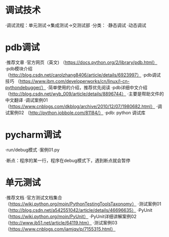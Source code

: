 # 调试技术
·调试流程：单元测试->集成测试->交测试部
·分类： 
    ·静态调试
    ·动态调试
# pdb调试
·推荐文章 
    ·官方网页（英文) （https://docs.python.org/2/library/pdb.html）
    ·pdb模块介绍 （http://blog.csdn.net/carolzhang8406/article/details/6923997）
    ·pdb调试技巧  （https://www.ibm.com/developerworks/cn/linux/l-cn-pythondebugger/）
        ·简单使用的介绍，推荐优先阅读
    ·pdb详细中文介绍  （http://blog.csdn.net/wyb_009/article/details/8896744）
        ·主要是帮助文件的中文翻译
    ·调试案例01 （https://www.cnblogs.com/dkblog/archive/2010/12/07/1980682.html）
    ·调试案例02 （http://python.jobbole.com/81184/）
    ·pdb: python 调试库
# pycharm调试
·run/debug模式
·案例01.py

·断点：程序的某一行，程序在debug模式下，遇到断点就会暂停

# 单元测试
·推荐文档 
    ·官方测试文档集合 （https://wiki.python.org/moin/PythonTestingToolsTaxonomy）
    ·测试案例01 （http://blog.csdn.net/a542551042/article/details/46696635）
    ·PyUnit （https://wiki.python.org/moin/PyUnit）
    ·PyUnit详细讲解案例02 （http://www.jb51.net/article/64119.htm）
    ·测试案例03 （https://www.cnblogs.com/iamjqy/p/7155315.html）